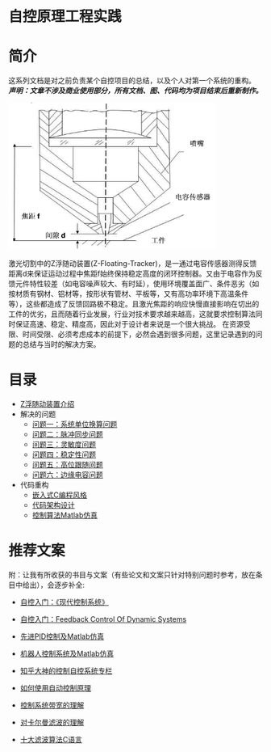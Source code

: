 自控原理工程实践
======
# 简介
这系列文档是对之前负责某个自控项目的总结，以及个人对第一个系统的重构。
***声明：文章不涉及商业使用部分，所有文档、图、代码均为项目结束后重新制作。***

![z_floating_tracker][1]

激光切割中的Z浮随动装置(Z-Floating-Tracker)，是一通过电容传感器测得反馈距离d来保证运动过程中焦距f始终保持稳定高度的闭环控制器。又由于电容作为反馈元件特性较差（如电容噪声较大、有时延），使用环境覆盖面广、条件恶劣（如按材质有钢材、铝材等，按形状有管材、平板等，又有高功率环境下高温条件等），这些都造成了反馈回路极不稳定。且激光焦距的响应快慢直接影响在切出的工件的优劣，且而随着行业发展，行业对技术要求越来越高，这就要求控制算法同时保证高速、稳定、精度高，因此对于设计者来说是一个很大挑战。
在资源受限、时间受限、必须考虑成本的前提下，必然会遇到很多问题，这里记录遇到的问题的总结与当时的解决方案。
# 目录
* [Z浮随动装置介绍][introduction]
* 解决的问题
	* [问题一：系统单位换算问题][problem1]
	* [问题二：脉冲同步问题][problem2]
	* [问题三：灵敏度问题][problem3]
	* [问题四：稳定性问题][problem4]
	* [问题五：高位跟随问题][problem5]
	* [问题六：边缘电容问题][problem6]
* 代码重构
	*  [嵌入式C编程风格][reconsitution1]
	*  [代码架构设计][reconsitution2]
	*  [控制算法Matlab仿真][reconsitution3]
# 推荐文案
附：让我有所收获的书目与文案（有些论文和文案只针对特别问题时参考，放在条目中给出），会逐步补全:
* [自控入门：《现代控制系统》][2]
* [自控入门：Feedback Control Of Dynamic Systems][3]
* [先进PID控制及Matlab仿真][4]
* [机器人控制系统及Matlab仿真][5]
* [知乎大神的控制自控系统专栏][6]
* [如何使用自动控制原理][7]
* [控制系统带宽的理解][8]
* [对卡尔曼滤波的理解][9]
* [十大滤波算法C语言][10]

  [introduction]: ./docs/Introduction.md
  [problem1]: ./docs/Problem1.md
  [problem2]: ./docs/Problem2.md
  [problem3]: ./docs/Problem3.md
  [problem4]: ./docs/Problem4.md
  [problem5]: ./docs/Problem5.md
  [problem6]: ./docs/Problem6.md
  [reconsitution1]: ./docs/Reconsitution1.md
  [reconsitution2]: ./docs/Reconsitution2.md
  [reconsitution3]: ./docs/Reconsitution3.md


  [1]: ./img/laser.png
  [2]: http://www.xuexi111.com/book/jishu/322.html
  [3]: https://www.researchgate.net/publication/225075468_Feedback_Control_Of_Dynamic_Systems
  [4]: https://pan.baidu.com/s/1rIxk0
  [5]: http://down.51cto.com/zt/5272
  [6]: https://zhuanlan.zhihu.com/control
  [7]: https://www.zhihu.com/question/34329121
  [8]: https://www.zhihu.com/question/40756707?sort=created
  [9]: https://www.zhihu.com/question/23971601
  [10]: http://blog.csdn.net/qincode/article/details/50727016
